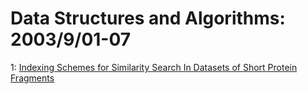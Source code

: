 # Data Structures and Algorithms: 2003/9/01-07  
1: [Indexing Schemes for Similarity Search In Datasets of Short Protein  Fragments](https://doi.org/10.48550/arXiv.cs/0309005)  